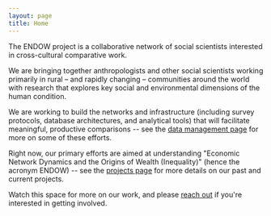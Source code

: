 ```yaml
---
layout: page
title: Home
---
```



The ENDOW project is a collaborative network of social scientists interested in cross-cultural comparative work.

We are bringing together anthropologists and other social scientists working primarily in rural – and rapidly changing – communities around the world with research that explores key social and environmental dimensions of the human condition.

We are working to build the networks and infrastructure (including survey protocols, database architectures, and analytical tools) that will facilitate meaningful, productive comparisons -- see the [data management page](https://endowproject.github.io/data-management/) for more on some of these efforts.

Right now, our primary efforts are aimed at understanding "Economic Network Dynamics and the Origins of Wealth (Inequality)" (hence the acronym ENDOW) -- see the [projects page](https://endowproject.github.io/projects/) for more details on our past and current projects. 

Watch this space for more on our work, and please [reach out](mailto:endowproject@gmail.com) if you're interested in getting involved.
